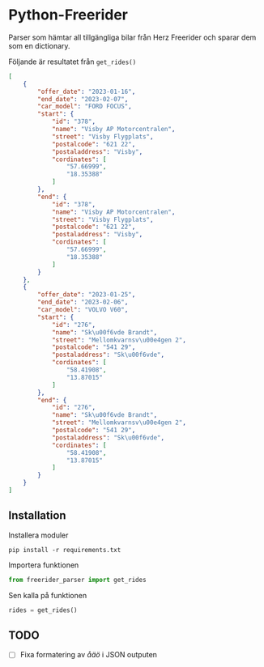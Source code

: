 # Python-Freerider
Parser som hämtar all tillgängliga bilar från Herz Freerider och sparar dem som en dictionary. 

Följande är resultatet från `get_rides()`
```json
[
    {
        "offer_date": "2023-01-16",
        "end_date": "2023-02-07",
        "car_model": "FORD FOCUS",
        "start": {
            "id": "378",
            "name": "Visby AP Motorcentralen",
            "street": "Visby Flygplats",
            "postalcode": "621 22",
            "postaladdress": "Visby",
            "cordinates": [
                "57.66999",
                "18.35388"
            ]
        },
        "end": {
            "id": "378",
            "name": "Visby AP Motorcentralen",
            "street": "Visby Flygplats",
            "postalcode": "621 22",
            "postaladdress": "Visby",
            "cordinates": [
                "57.66999",
                "18.35388"
            ]
        }
    },
    {
        "offer_date": "2023-01-25",
        "end_date": "2023-02-06",
        "car_model": "VOLVO V60",
        "start": {
            "id": "276",
            "name": "Sk\u00f6vde Brandt",
            "street": "Mellomkvarnsv\u00e4gen 2",
            "postalcode": "541 29",
            "postaladdress": "Sk\u00f6vde",
            "cordinates": [
                "58.41908",
                "13.87015"
            ]
        },
        "end": {
            "id": "276",
            "name": "Sk\u00f6vde Brandt",
            "street": "Mellomkvarnsv\u00e4gen 2",
            "postalcode": "541 29",
            "postaladdress": "Sk\u00f6vde",
            "cordinates": [
                "58.41908",
                "13.87015"
            ]
        }
    }
]
```

## Installation

Installera moduler
```shell
pip install -r requirements.txt
```

Importera funktionen
```python
from freerider_parser import get_rides
```

Sen kalla på funktionen
```python
rides = get_rides()
```

## TODO

- [ ] Fixa formatering av _åäö_ i JSON outputen
